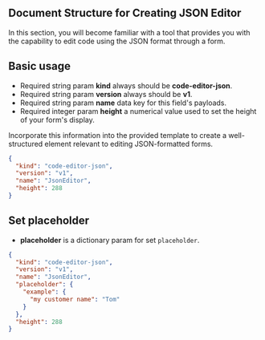 ## Document Structure for Creating JSON Editor

In this section, you will become familiar with a tool that provides you with the capability to edit code using the JSON
format through a form.

## Basic usage

- Required string param **kind** always should be **code-editor-json**.
- Required string param **version** always should be **v1**.
- Required string param **name** data key for this field's payloads.
- Required integer param **height** a numerical value used to set the height of your form's display.

Incorporate this information into the provided template to create a well-structured element relevant to editing
JSON-formatted forms.

```json
{
  "kind": "code-editor-json",
  "version": "v1",
  "name": "JsonEditor",
  "height": 288
}
```



## Set placeholder

- **placeholder** is a dictionary param for set `placeholder`.

```json
{
  "kind": "code-editor-json",
  "version": "v1",
  "name": "JsonEditor",
  "placeholder": {
    "example": {
      "my customer name": "Tom"
    }
  },
  "height": 288
}
```
